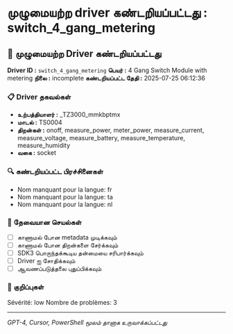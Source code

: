 # முழுமையற்ற driver கண்டறியப்பட்டது : switch_4_gang_metering

## 🚨 முழுமையற்ற Driver கண்டறியப்பட்டது

**Driver ID :** `switch_4_gang_metering`
**பெயர் :** 4 Gang Switch Module with metering
**நிலை :** incomplete
**கண்டறியப்பட்ட தேதி :** 2025-07-25 06:12:36

### 📋 Driver தகவல்கள்
- **உற்பத்தியாளர் :** _TZ3000_mmkbptmx
- **மாடல் :** TS0004
- **திறன்கள் :** onoff, measure_power, meter_power, measure_current, measure_voltage, measure_battery, measure_temperature, measure_humidity
- **வகை :** socket

### 🔍 கண்டறியப்பட்ட பிரச்சினைகள்
- Nom manquant pour la langue: fr
- Nom manquant pour la langue: ta
- Nom manquant pour la langue: nl

### 🎯 தேவையான செயல்கள்
- [ ] காணாமல் போன metadata முடிக்கவும்
- [ ] காணாமல் போன திறன்களை சேர்க்கவும்
- [ ] SDK3 பொருந்தக்கூடிய தன்மையை சரிபார்க்கவும்
- [ ] Driver ஐ சோதிக்கவும்
- [ ] ஆவணப்படுத்தலை புதுப்பிக்கவும்

### 📝 குறிப்புகள்
Sévérité: low
Nombre de problèmes: 3

---
*GPT-4, Cursor, PowerShell மூலம் தானாக உருவாக்கப்பட்டது*

